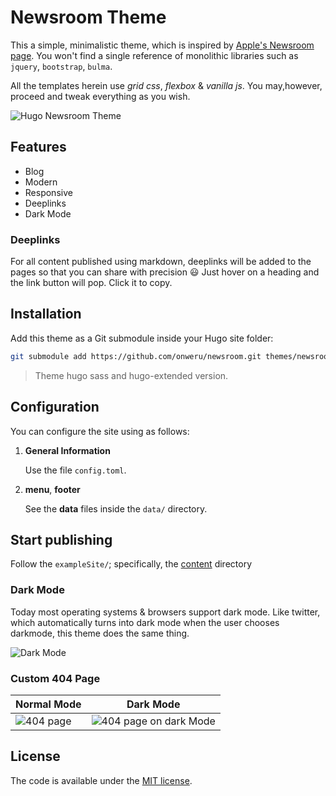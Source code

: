 # Newsroom Theme

This a simple, minimalistic theme, which is inspired by [Apple's Newsroom page](https://www.apple.com/newsroom/). You won't find a single reference of monolithic libraries such as `jquery`, `bootstrap`, `bulma`.

All the templates herein use *grid css*, *flexbox* & *vanilla js*. You may,however, proceed and tweak everything as you wish.

![Hugo Newsroom Theme](https://github.com/onweru/newsroom/blob/master/images/screenshot.png)

## Features

* Blog
* Modern
* Responsive
* Deeplinks
* Dark Mode

### Deeplinks

For all content published using markdown, deeplinks will be added to the pages so that you can share with precision :smiley: Just   hover on a heading and the link button will pop. Click it to copy.

## Installation

Add this theme as a Git submodule inside your Hugo site folder:

```bash
git submodule add https://github.com/onweru/newsroom.git themes/newsroom
```

> Theme hugo sass and hugo-extended version.

## Configuration

You can configure the site using as follows:

1. **General Information**

    Use the file `config.toml`.

2. **menu**, **footer**

    See the **data** files inside the `data/` directory.

## Start publishing

Follow the `exampleSite/`; specifically, the [content](https://github.com/onweru/newsroom/tree/master/exampleSite/content/post) directory

### Dark Mode

Today most operating systems & browsers support dark mode. Like twitter, which automatically turns into dark mode when the user chooses darkmode, this theme does the same thing.

![Dark Mode](https://github.com/onweru/newsroom/blob/master/images/screenshot-dark.png)

### Custom 404 Page

| Normal Mode | Dark Mode |
|--- | ---|
| ![404 page](https://github.com/onweru/newsroom/blob/master/images/404.png) | ![404 page on dark Mode](https://github.com/onweru/newsroom/blob/master/images/404-dark.png)|

## License

The code is available under the [MIT license](https://github.com/onweru/newsroom/blob/master/LICENSE.md).
